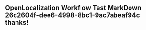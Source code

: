 <properties
ms.topic="hero-topic"
ms.test1="hero-topic"
ms.test2="test"/>

## OpenLocalization Workflow Test MarkDown 26c2604f-dee6-4998-8bc1-9ac7abeaf94c thanks!
